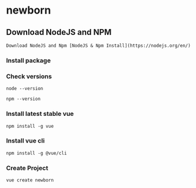 # newborn

## Download NodeJS and NPM
```
Download NodeJS and Npm [NodeJS & Npm Install](https://nodejs.org/en/)
```

### Install package

### Check versions
```
node --version
```
```
npm --version
```

### Install latest stable vue
```
npm install -g vue
```

### Install vue cli
```
npm install -g @vue/cli
```

### Create Project
```
vue create newborn
```
